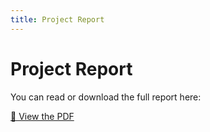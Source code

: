 ```yaml
---
title: Project Report
---
```


# Project Report

You can read or download the full report here:

[📄 View the PDF](Web_Science_Engineering_Report.pdf)
